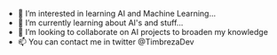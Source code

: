 - 👀 I’m interested in learning AI and Machine Learning...
- 🌱 I’m currently learning about AI's and stuff...
- 💞️ I’m looking to collaborate on AI projects to broaden my knowledge
- 📫 You can contact me in twitter @TimbrezaDev 

<!---
marweentimbreza/marweentimbreza is a ✨ special ✨ repository because its `README.md` (this file) appears on your GitHub profile.
You can click the Preview link to take a look at your changes.
--->
